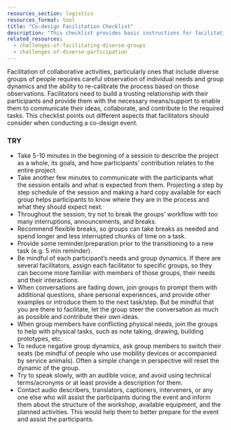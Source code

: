 ```yaml
---
resources_section: logistics
resources_format: tool
title: "Co-design Facilitation Checklist"
description: "This checklist provides basic instructions for facilitating diverse co-design events."
related_resources:
  - challenges-of-facilitating-diverse-groups
  - challenges-of-diverse-participation
---
```


Facilitation of collaborative activities, particularly ones that include diverse groups of people requires careful observation of individual needs and group dynamics and the ability to re-calibrate the process based on those observations. Facilitators need to build a trusting relationship with their participants and provide them with the necessary means/support to enable them to communicate their ideas, collaborate, and contribute to the required tasks. This checklist points out different aspects that facilitators should consider when conducting a co-design event.

### TRY

- Take 5-10 minutes in the beginning of a session to describe the project as a whole, its goals, and how participants’ contribution relates to the entire project.
- Take another few minutes to communicate with the participants what the session entails and what is expected from them. Projecting a step by step schedule of the session and making a hard copy available for each group helps participants to know where they are in the process and what they should expect next.
- Throughout the session, try not to break the groups’ workflow with too many interruptions, announcements, and breaks.
- Recommend flexible breaks, so groups can take breaks as needed and spend longer and less interrupted chunks of time on a task.
- Provide some reminder/preparation prior to the transitioning to a new task (e.g. 5 min reminder).
- Be mindful of each participant’s needs and group dynamics.
If there are several facilitators, assign each facilitator to specific groups, so they can become more familiar with members of those groups, their needs and their interactions.
- When conversations are fading down, join groups to prompt them with additional questions, share personal experiences, and provide other examples or introduce them to the next task/step. But be mindful that you are there to facilitate, let the group steer the conversation as much as possible and contribute their own ideas.
- When group members have conflicting physical needs, join the groups to help with physical tasks, such as note taking, drawing, building prototypes, etc.
- To reduce negative group dynamics, ask group members to switch their seats (be mindful of people who use mobility devices or accompanied by service animals). Often a simple change in perspective will reset the dynamic of the group.
- Try to speak slowly, with an audible voice, and avoid using technical terms/acronyms or at least provide a description for them.
- Contact audio describers, translators, captioners, interveners, or any one else who will assist the participants during the event and inform them about the structure of the workshop, available equipment, and the planned activities. This would help them to better prepare for the event and assist the participants.
